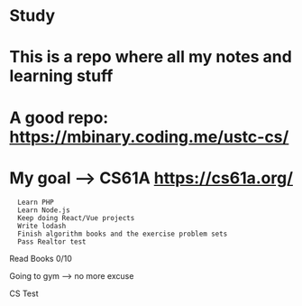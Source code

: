 # Study
# This is a repo where all my notes and learning stuff

# A good repo: https://mbinary.coding.me/ustc-cs/

# My goal --> CS61A https://cs61a.org/

```
  Learn PHP
  Learn Node.js
  Keep doing React/Vue projects
  Write lodash
  Finish algorithm books and the exercise problem sets
  Pass Realtor test
```

Read Books
0/10 

Going to gym --> no more excuse

CS Test
